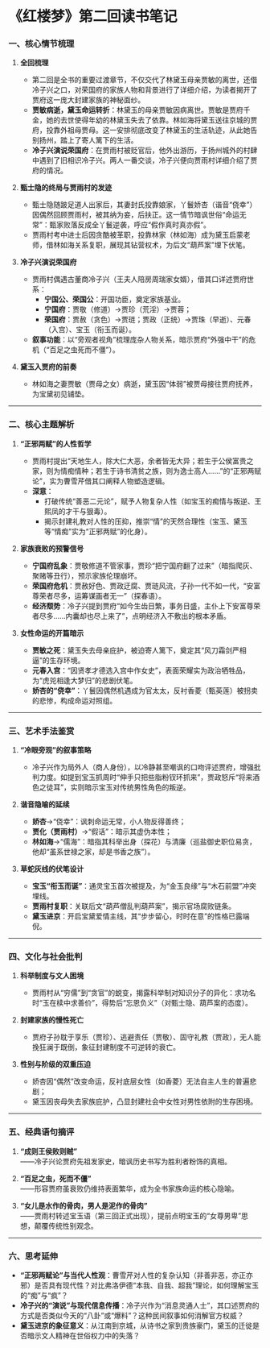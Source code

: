 # 《红楼梦》第二回读书笔记


### **一、核心情节梳理**

1. **全回梳理**
   - 第二回是全书的重要过渡章节，不仅交代了林黛玉母亲贾敏的离世，还借冷子兴之口，对荣国府的家族人物和背景进行了详细介绍，为读者揭开了贾府这一庞大封建家族的神秘面纱。
   - **贾敏病逝，黛玉命运转折**：林黛玉的母亲贾敏因病离世。贾敏是贾府千金，她的去世使得年幼的林黛玉失去了依靠。林如海将黛玉送往京城的贾府，投靠外祖母贾母。这一安排彻底改变了林黛玉的生活轨迹，从此她告别扬州，踏上了寄人篱下的生活。
   - **冷子兴演说荣国府**：在贾雨村被贬官后，他外出游历，于扬州城外的村肆中遇到了旧相识冷子兴。两人一番交谈，冷子兴便向贾雨村详细介绍了贾府的情况。

2. **甄士隐的终局与贾雨村的发迹**  
   - 甄士隐随跛足道人出家后，其妻封氏投靠娘家，丫鬟娇杏（谐音“侥幸”）因偶然回顾贾雨村，被其纳为妾，后扶正。这一情节暗讽世俗“命运无常”：甄家败落反成全丫鬟逆袭，呼应“假作真时真亦假”。  
   - 贾雨村考中进士后因贪酷被革职，投靠林家（林如海）成为黛玉启蒙老师，借林如海关系复职，展现其钻营权术，为后文“葫芦案”埋下伏笔。

3. **冷子兴演说荣国府**  
   - 贾雨村偶遇古董商冷子兴（王夫人陪房周瑞家女婿），借其口详述贾府世系：  
     - **宁国公、荣国公**：开国功臣，奠定家族基业。  
     - **宁国府**：贾敬（修道）→贾珍（荒淫）→贾蓉；  
     - **荣国府**：贾赦（贪色）→贾琏；贾政（正统）→贾珠（早逝）、元春（入宫）、宝玉（衔玉而诞）。  
   - **叙事功能**：以“旁观者视角”梳理庞杂人物关系，暗示贾府“外强中干”的危机（“百足之虫死而不僵”）。

4. **黛玉入贾府的前奏**  
   - 林如海之妻贾敏（贾母之女）病逝，黛玉因“体弱”被贾母接往贾府抚养，为宝黛初见铺垫。

---

### **二、核心主题解析**

1. **“正邪两赋”的人性哲学**  
   - 贾雨村提出“天地生人，除大仁大恶，余者皆无大异；若生于公侯富贵之家，则为情痴情种；若生于诗书清贫之族，则为逸士高人……”的“正邪两赋论”，实为曹雪芹借其口阐释人物塑造逻辑。  
   - **深意**：  
     - 打破传统“善恶二元论”，赋予人物复杂人性（如宝玉的痴情与叛逆、王熙凤的才干与狠毒）。  
     - 揭示封建礼教对人性的压抑，推崇“情”的天然合理性（宝玉、黛玉等“情痴”实为“正邪两赋”的化身）。

2. **家族衰败的预警信号**  
   - **宁国府乱象**：贾敬修道不管家事，贾珍“把宁国府翻了过来”（暗指爬灰、聚赌等丑行），预示家族伦理崩坏。  
   - **荣国府危机**：贾赦好色、贾政迂腐、贾琏风流，子孙一代不如一代，“安富尊荣者尽多，运筹谋画者无一”（探春语）。  
   - **经济颓势**：冷子兴提到贾府“如今生齿日繁，事务日盛，主仆上下安富尊荣者尽多……内囊却也尽上来了”，点明经济入不敷出的根本矛盾。

3. **女性命运的开篇暗示**  
   - **贾敏之死**：黛玉失去母亲庇护，被迫寄人篱下，奠定其“风刀霜剑严相逼”的生存环境。  
   - **元春入宫**：“因贤孝才德选入宫中作女史”，表面荣耀实为政治牺牲品，为“虎兕相逢大梦归”的悲剧伏笔。  
   - **娇杏的“侥幸”**：丫鬟因偶然机遇成为官太太，反衬香菱（甄英莲）被拐卖的悲惨，构成命运对照组。

---

### **三、艺术手法鉴赏**

1. **“冷眼旁观”的叙事策略**  
   - 冷子兴作为局外人（商人身份），以冷静甚至嘲讽的口吻评述贾府，增强批判力度。如提到宝玉抓周时“伸手只把些脂粉钗环抓来”，贾政怒斥“将来酒色之徒耳”，实则暗示宝玉对传统男性角色的叛逆。

2. **谐音隐喻的延续**  
   - **娇杏**→“侥幸”：讽刺命运无常，小人物反得善终；  
   - **贾化（贾雨村）**→“假话”：暗示其虚伪本性；  
   - **林如海**→“儒海”：暗指其科举出身（探花）与清廉（巡盐御史职位易贪，他却“虽系世禄之家，却是书香之族”）。

3. **草蛇灰线的伏笔设计**  
   - **宝玉“衔玉而诞”**：通灵宝玉首次被提及，为“金玉良缘”与“木石前盟”冲突埋线。  
   - **贾雨村复职**：关联后文“葫芦僧乱判葫芦案”，揭示官场腐败链条。  
   - **黛玉进京**：开启宝黛爱情主线，其“步步留心，时时在意”的性格已露端倪。

---

### **四、文化与社会批判**

1. **科举制度与文人困境**  
   - 贾雨村从“穷儒”到“贪官”的蜕变，揭露科举制对知识分子的异化：求功名时“玉在椟中求善价”，得势后“忘恩负义”（对甄士隐、葫芦案的态度）。

2. **封建家族的慢性死亡**  
   - 贾府子孙耽于享乐（贾珍）、逃避责任（贾敬）、固守礼教（贾政），无人能挽狂澜于既倒，象征封建制度不可逆转的衰亡。

3. **性别与阶级的双重压迫**  
   - 娇杏因“偶然”改变命运，反衬底层女性（如香菱）无法自主人生的普遍悲剧；  
   - 黛玉因丧母失去家族庇护，凸显封建社会中女性对男性依附的生存困境。

---

### **五、经典语句摘评**

1. **“成则王侯败则贼”**  
   ——冷子兴论贾府先祖发家史，暗讽历史书写为胜利者粉饰的真相。

2. **“百足之虫，死而不僵”**  
   ——形容贾府虽衰败仍维持表面繁华，成为全书家族命运的核心隐喻。

3. **“女儿是水作的骨肉，男人是泥作的骨肉”**  
   ——贾雨村转述宝玉语（第三回正式出现），提前点明宝玉的“女尊男卑”思想，颠覆传统性别观念。

---

### **六、思考延伸**

- **“正邪两赋论”与当代人性观**：曹雪芹对人性的复杂认知（非善非恶，亦正亦邪）是否具有现代性？对比弗洛伊德“本我、自我、超我”理论，如何理解宝玉的“痴”与“疯”？  
- **冷子兴的“演说”与现代信息传播**：冷子兴作为“消息灵通人士”，其口述贾府的方式是否类似今天的“八卦”或“爆料”？这种民间叙事如何消解官方权威？  
- **黛玉进京的象征意义**：从江南到京城，从诗书之家到贵族豪门，黛玉的迁徙是否暗示文人精神在世俗权力中的失落？